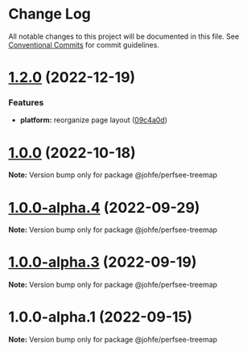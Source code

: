 # Change Log

All notable changes to this project will be documented in this file.
See [Conventional Commits](https://conventionalcommits.org) for commit guidelines.

# [1.2.0](https://github.com/perfsee/perfsee/compare/v1.1.1...v1.2.0) (2022-12-19)

### Features

- **platform:** reorganize page layout ([09c4a0d](https://github.com/perfsee/perfsee/commit/09c4a0d3ae26aa52a7dc5934058fdada75e67e4e))

# [1.0.0](https://github.com/perfsee/perfsee/compare/v1.0.0-alpha.4...v1.0.0) (2022-10-18)

**Note:** Version bump only for package @johfe/perfsee-treemap

# [1.0.0-alpha.4](https://github.com/perfsee/perfsee/compare/v1.0.0-alpha.3...v1.0.0-alpha.4) (2022-09-29)

**Note:** Version bump only for package @johfe/perfsee-treemap

# [1.0.0-alpha.3](https://github.com/perfsee/perfsee/compare/v1.0.0-alpha.2...v1.0.0-alpha.3) (2022-09-19)

**Note:** Version bump only for package @johfe/perfsee-treemap

# 1.0.0-alpha.1 (2022-09-15)

**Note:** Version bump only for package @johfe/perfsee-treemap
